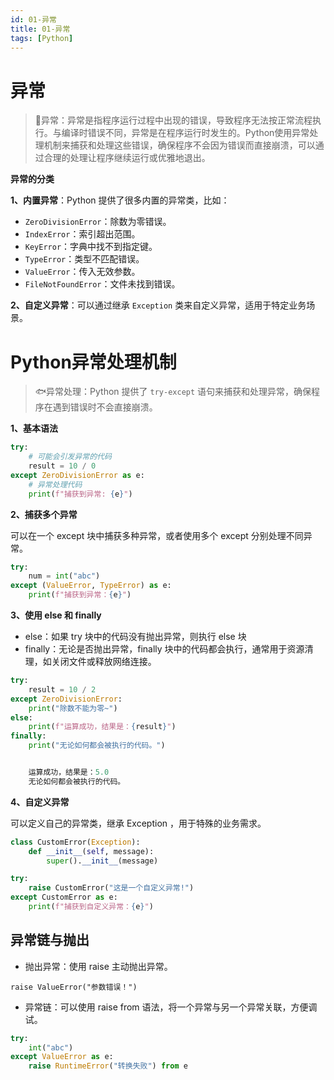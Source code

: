 ```yaml
---
id: 01-异常
title: 01-异常
tags: [Python]
---
```


# 异常

> :tropical_fish:异常：异常是指程序运行过程中出现的错误，导致程序无法按正常流程执行。与编译时错误不同，异常是在程序运行时发生的。Python使用异常处理机制来捕获和处理这些错误，确保程序不会因为错误而直接崩溃，可以通过合理的处理让程序继续运行或优雅地退出。

**异常的分类**

**1、内置异常**：Python 提供了很多内置的异常类，比如：

- `ZeroDivisionError`：除数为零错误。
- `IndexError`：索引超出范围。
- `KeyError`：字典中找不到指定键。
- `TypeError`：类型不匹配错误。
- `ValueError`：传入无效参数。
- `FileNotFoundError`：文件未找到错误。

**2、自定义异常**：可以通过继承 `Exception` 类来自定义异常，适用于特定业务场景。

# Python异常处理机制

> :fish:异常处理：Python 提供了 `try-except` 语句来捕获和处理异常，确保程序在遇到错误时不会直接崩溃。

**1、基本语法**

```python
try:
    # 可能会引发异常的代码
    result = 10 / 0
except ZeroDivisionError as e:
    # 异常处理代码
    print(f"捕获到异常: {e}")
```

**2、捕获多个异常**

可以在一个 except 块中捕获多种异常，或者使用多个 except 分别处理不同异常。

```python
try:
    num = int("abc")
except (ValueError, TypeError) as e:
    print(f"捕获到异常：{e}")
```

**3、使用 else 和 finally**

- else：如果 try 块中的代码没有抛出异常，则执行 else 块
- finally：无论是否抛出异常，finally 块中的代码都会执行，通常用于资源清理，如关闭文件或释放网络连接。

```python
try:
    result = 10 / 2
except ZeroDivisionError:
    print("除数不能为零~")
else:
    print(f"运算成功，结果是：{result}")
finally:
    print("无论如何都会被执行的代码。")


	运算成功，结果是：5.0
	无论如何都会被执行的代码。
```

**4、自定义异常**

可以定义自己的异常类，继承 Exception ，用于特殊的业务需求。

```python
class CustomError(Exception):
    def __init__(self, message):
        super().__init__(message)

try:
    raise CustomError("这是一个自定义异常!")
except CustomError as e:
    print(f"捕获到自定义异常：{e}")
```

## 异常链与抛出

- 抛出异常：使用 raise 主动抛出异常。

`raise ValueError("参数错误！")`

- 异常链：可以使用 raise from 语法，将一个异常与另一个异常关联，方便调试。

```python
try:
    int("abc")
except ValueError as e:
    raise RuntimeError("转换失败") from e
```

